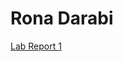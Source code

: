 # __Rona Darabi__

[Lab Report 1](https://github.com/ronadarabi/cse15l-lab-reports/blob/main/lab-report-1-week-0.md)
